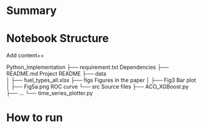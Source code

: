 # Summary

# Notebook Structure

Add content++

Python_Implementation
├── requirement.txt         Dependencies
├── README.md               Project README
├── data                    
│   ├── fuel_types_all.xlsx
├── figs                    Figures in the paper
│   ├── Fig3                Bar plot
│   ├── Fig5a.png           ROC curve
└── src                     Source files
    ├── ACO_XGBoost.py
    ├── ...
    └── time_series_plotter.py 


# How to run

